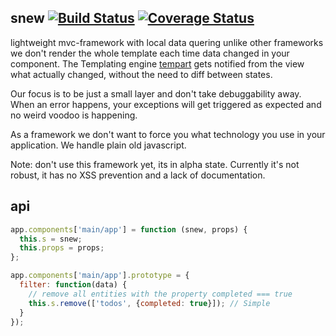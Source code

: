 snew [![Build Status](https://travis-ci.org/plusgut/snew.svg?branch=v0.4)](https://travis-ci.org/plusgut/snew) [![Coverage Status](https://coveralls.io/repos/github/plusgut/snew/badge.svg?branch=v0.4)](https://coveralls.io/github/plusgut/snew?branch=v0.4)
---

lightweight mvc-framework with local data quering
unlike other frameworks we don't render the whole template each time
data changed in your component. The Templating engine
[tempart](https://github.com/plusgut/tempart) gets notified from the view what
actually changed, without the need to diff between states.

Our focus is to be just a small layer and don't take debuggability away. When an error happens, your exceptions will get triggered as expected and no weird voodoo is happening.

As a framework we don't want to force you what technology you use in your application. We handle plain old javascript.

Note: don't use this framework yet, its in alpha state. Currently it's not robust, it has no XSS prevention and a lack of documentation.

api
---
```js
app.components['main/app'] = function (snew, props) {
  this.s = snew;
  this.props = props;
};

app.components['main/app'].prototype = {
  filter: function(data) {
    // remove all entities with the property completed === true
    this.s.remove(['todos', {completed: true}]); // Simple
  }
});

```